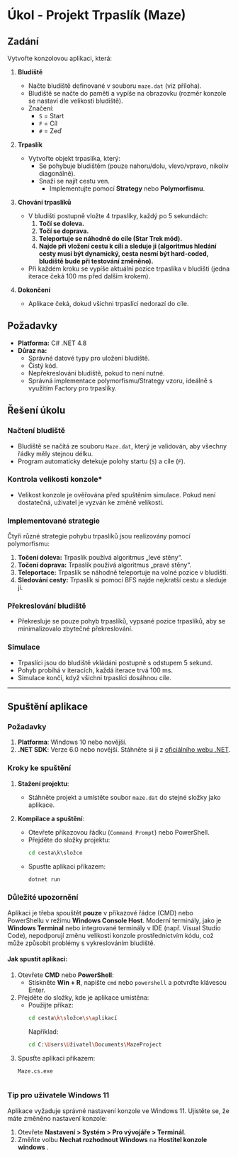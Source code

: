 # Úkol - Projekt Trpaslík (Maze)

## Zadání

Vytvořte konzolovou aplikaci, která:

1. **Bludiště**
   - Načte bludiště definované v souboru `maze.dat` (viz příloha).
   - Bludiště se načte do paměti a vypíše na obrazovku (rozměr konzole se nastaví dle velikosti bludiště).
   - Značení:
     - `S` = Start
     - `F` = Cíl
     - `#` = Zeď

2. **Trpaslík**
   - Vytvořte objekt trpaslíka, který:
     - Se pohybuje bludištěm (pouze nahoru/dolu, vlevo/vpravo, nikoliv diagonálně).
     - Snaží se najít cestu ven.
       - Implementujte pomocí **Strategy** nebo **Polymorfismu**.

3. **Chování trpaslíků**
   - V bludišti postupně vložte 4 trpaslíky, každý po 5 sekundách:
     1. **Točí se doleva.**
     2. **Točí se doprava.**
     3. **Teleportuje se náhodně do cíle (Star Trek mód).**
     4. **Najde při vložení cestu k cíli a sleduje ji (algoritmus hledání cesty musí být dynamický, cesta nesmí být hard-coded, bludiště bude při testování změněno).**
   - Při každém kroku se vypíše aktuální pozice trpaslíka v bludišti (jedna iterace čeká 100 ms před dalším krokem).

4. **Dokončení**
   - Aplikace čeká, dokud všichni trpaslíci nedorazí do cíle.

## Požadavky
- **Platforma:** C# .NET 4.8
- **Důraz na:**
  - Správné datové typy pro uložení bludiště.
  - Čistý kód.
  - Nepřekreslování bludiště, pokud to není nutné.
  - Správná implementace polymorfismu/Strategy vzoru, ideálně s využitím Factory pro trpaslíky.


## Řešení úkolu

### Načtení bludiště
- Bludiště se načítá ze souboru `Maze.dat`, který je validován, aby všechny řádky měly stejnou délku.
- Program automaticky detekuje polohy startu (`S`) a cíle (`F`).

### Kontrola velikosti konzole*
- Velikost konzole je ověřována před spuštěním simulace. Pokud není dostatečná, uživatel je vyzván ke změně velikosti.

### Implementované strategie
Čtyři různé strategie pohybu trpaslíků jsou realizovány pomocí polymorfismu:
1. **Točení doleva:** Trpaslík používá algoritmus „levé stěny“.
2. **Točení doprava:** Trpaslík používá algoritmus „pravé stěny“.
3. **Teleportace:** Trpaslík se náhodně teleportuje na volné pozice v bludišti.
4. **Sledování cesty:** Trpaslík si pomocí BFS najde nejkratší cestu a sleduje ji.

### Překreslování bludiště
- Překresluje se pouze pohyb trpaslíků, vypsané pozice trpaslíků, aby se minimalizovalo zbytečné překreslování.

### Simulace
- Trpaslíci jsou do bludiště vkládáni postupně s odstupem 5 sekund.
- Pohyb probíhá v iteracích, každá iterace trvá 100 ms.
- Simulace končí, když všichni trpaslíci dosáhnou cíle.

---

## Spuštění aplikace
### Požadavky

1. **Platforma**: Windows 10 nebo novější.
2. **.NET SDK**: Verze 6.0 nebo novější. Stáhněte si ji z [oficiálního webu .NET](https://dotnet.microsoft.com/).

### Kroky ke spuštění

1. **Stažení projektu**:
   - Stáhněte projekt a umístěte soubor `maze.dat` do stejné složky jako aplikace.

2. **Kompilace a spuštění**:
   - Otevřete příkazovou řádku (`Command Prompt`) nebo PowerShell.
   - Přejděte do složky projektu:
     ```cmd
     cd cesta\k\složce
     ```
   - Spusťte aplikaci příkazem:
     ```cmd
     dotnet run
     ```

### Důležité upozornění

Aplikaci je třeba spouštět **pouze** v příkazové řádce (CMD) nebo PowerShellu v režimu **Windows Console Host**. 
Moderní terminály, jako je **Windows Terminal** nebo integrované terminály v IDE (např. Visual Studio Code), nepodporují změnu velikosti konzole prostřednictvím kódu, což může způsobit problémy s vykreslováním bludiště.

#### Jak spustit aplikaci:
1. Otevřete **CMD** nebo **PowerShell**:
   - Stiskněte **Win + R**, napište `cmd` nebo `powershell` a potvrďte klávesou Enter.
2. Přejděte do složky, kde je aplikace umístěna:
   - Použijte příkaz:
     ```bash
     cd cesta\k\složce\s\aplikací
     ```
     Například:
     ```bash
     cd C:\Users\Uživatel\Documents\MazeProject
     ```
3. Spusťte aplikaci příkazem:
   ```bash
   Maze.cs.exe



### Tip pro uživatele Windows 11

Aplikace vyžaduje správné nastavení konzole ve Windows 11. Ujistěte se, že máte změněno nastavení konzole:
1. Otevřete **Nastavení > Systém > Pro vývojáře > Terminál**.
2. Změňte volbu **Nechat rozhodnout Windows** na **Hostitel konzole windows** .

